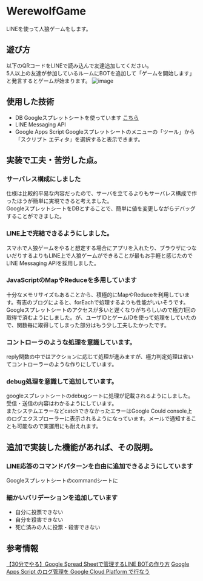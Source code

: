 # WerewolfGame
LINEを使って人狼ゲームをします。

## 遊び方
以下のQRコードをLINEで読み込んで友達追加してください。  
5人以上の友達が参加しているルームにBOTを追加して「ゲームを開始します」と発言するとゲームが始まります。
![image](https://user-images.githubusercontent.com/63386751/111076620-638c5e00-8530-11eb-9646-b3b1b83c2c88.png)

## 使用した技術
- DB
  Googleスプレットシートを使っています
[こちら](https://docs.google.com/spreadsheets/d/1mlVonZfEewV6Xn2iI5M-H4QQFfEUwvN3upTSf7hHHI4/edit?usp=sharing)
- LINE Messaging API
- Google Apps Script
  Googleスプレットシートのメニューの「ツール」から「スクリプト エディタ」を選択すると表示できます。

## 実装で⼯夫・苦労した点。
### サーバレス構成にしました
仕様は比較的平易な内容だったので、サーバを立てるよりもサーバレス構成で作ったほうが簡単に実現できると考えました。  
GoogleスプレットシートをDBとすることで、簡単に値を変更しながらデバッグすることができました。

### LINE上で完結できるようにしました。
スマホで人狼ゲームをやると想定する場合にアプリを入れたり、ブラウザにつないだりするよりもLINE上で人狼ゲームができることが最もお手軽と感じたのでLINE Messaging APIを採用しました。

### JavaScriptのMapやReduceを多用しています
十分なメモリサイズもあることから、積極的にMapやReduceを利用しています。有志のブログによると、forEachで処理するよりも性能がいいそうです。  
Googleスプレットシートのアクセスが多いと遅くなりがちらしいので極力1回の取得で済むようにしました。が、ユーザIDとゲームIDを使って処理をしていたので、関数毎に取得してしまった部分はもう少し工夫したかったです。  

### コントローラのような処理を意識しています。
reply関数の中ではアクションに応じて処理が進みますが、極力判定処理は省いてコントローラーのような作りにしています。

### debug処理を意識して追加しています。
googleスプレットシートのdebugシートに処理が記載されるようにしました。受信・送信の内容はわかるようにしています。  
またシステムエラーなどcatchできなかったエラーはGoogle Could console上のログエクスプローラーに表示されるようになっています。メールで通知することも可能なので実運用にも耐えれます。

## 追加で実装した機能があれば、その説明。
### LINE応答のコマンドパターンを自由に追加できるようにしています
Googleスプレットシートのcommandシートに

### 細かいバリデーションを追加しています
- 自分に投票できない
- 自分を殺害できない
- 死亡済みの人に投票・殺害できない

## 参考情報
[【30分でやる】Google Spread Sheetで管理するLINE BOTの作り方](https://qiita.com/WdknWdkn/items/b78ae572e7cb5c9dfdca "【30分でやる】Google Spread Sheetで管理するLINE BOTの作り方")
[Google Apps Script のログ管理を Google Cloud Platform で行なう](https://qiita.com/draqoon/items/f6b850c17853734c98fd "Google Apps Script のログ管理を Google Cloud Platform で行なう")
